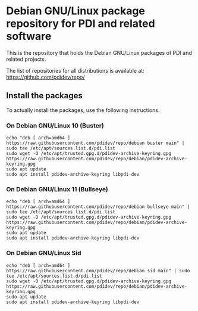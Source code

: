# Debian GNU/Linux package repository for PDI and related software

This is the repository that holds the Debian GNU/Linux packages of PDI and related projects.

The list of repositories for all distributions is available at: https://github.com/pdidev/repo/

## Install the packages

To actually install the packages, use the following instructions.

### On Debian GNU/Linux 10 (Buster)

```
echo "deb [ arch=amd64 ] https://raw.githubusercontent.com/pdidev/repo/debian buster main" | sudo tee /etc/apt/sources.list.d/pdi.list
sudo wget -O /etc/apt/trusted.gpg.d/pdidev-archive-keyring.gpg https://raw.githubusercontent.com/pdidev/repo/debian/pdidev-archive-keyring.gpg
sudo apt update
sudo apt install pdidev-archive-keyring libpdi-dev
```
### On Debian GNU/Linux 11 (Bullseye)

```
echo "deb [ arch=amd64 ] https://raw.githubusercontent.com/pdidev/repo/debian bullseye main" | sudo tee /etc/apt/sources.list.d/pdi.list
sudo wget -O /etc/apt/trusted.gpg.d/pdidev-archive-keyring.gpg https://raw.githubusercontent.com/pdidev/repo/debian/pdidev-archive-keyring.gpg
sudo apt update
sudo apt install pdidev-archive-keyring libpdi-dev
```
### On Debian GNU/Linux Sid

```
echo "deb [ arch=amd64 ] https://raw.githubusercontent.com/pdidev/repo/debian sid main" | sudo tee /etc/apt/sources.list.d/pdi.list
sudo wget -O /etc/apt/trusted.gpg.d/pdidev-archive-keyring.gpg https://raw.githubusercontent.com/pdidev/repo/debian/pdidev-archive-keyring.gpg
sudo apt update
sudo apt install pdidev-archive-keyring libpdi-dev
```

